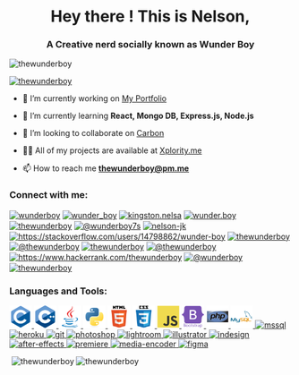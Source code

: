 <h1 align="center">Hey there ! This is Nelson,</h1>
<h3 align="center">A Creative nerd socially known as Wunder Boy </h3>

<p align="left"> <img src="https://komarev.com/ghpvc/?username=thewunderboy&label=Profile%20views&color=0e75b6&style=flat" alt="thewunderboy" /> </p>

<p align="left"> <a href="https://twitter.com/thewunderboy" target="blank"><img src="https://img.shields.io/twitter/follow/thewunderboy?logo=twitter&style=for-the-badge" alt="thewunderboy" /></a> </p>

- 🔭 I’m currently working on [My Portfolio](https://github.com/thewunderboy/Wunder-Boy)

- 🌱 I’m currently learning **React, Mongo DB, Express.js, Node.js**

- 👯 I’m looking to collaborate on [Carbon](https://github.com/carbon-language/carbon-lang)

- 👨‍💻 All of my projects are available at [Xplority.me](https://xplority.me)

- 📫 How to reach me **thewunderboy@pm.me**

<h3 align="left">Connect with me:</h3>
<p align="left">
<a href="https://www.behance.net/wunderboy" target="blank"><img align="center" src="https://raw.githubusercontent.com/rahuldkjain/github-profile-readme-generator/master/src/images/icons/Social/behance.svg" alt="wunderboy" height="30" width="40" /></a>
<a href="https://dribbble.com/wunder_boy" target="blank"><img align="center" src="https://raw.githubusercontent.com/rahuldkjain/github-profile-readme-generator/master/src/images/icons/Social/dribbble.svg" alt="wunder_boy" height="30" width="40" /></a>
<a href="https://fb.com/kingston.nelsa" target="blank"><img align="center" src="https://raw.githubusercontent.com/rahuldkjain/github-profile-readme-generator/master/src/images/icons/Social/facebook.svg" alt="kingston.nelsa" height="30" width="40" /></a>
<a href="https://instagram.com/wunder.boy" target="blank"><img align="center" src="https://raw.githubusercontent.com/rahuldkjain/github-profile-readme-generator/master/src/images/icons/Social/instagram.svg" alt="wunder.boy" height="30" width="40" /></a>
<a href="https://twitter.com/thewunderboy" target="blank"><img align="center" src="https://raw.githubusercontent.com/rahuldkjain/github-profile-readme-generator/master/src/images/icons/Social/twitter.svg" alt="thewunderboy" height="30" width="40" /></a>
<a href="https://medium.com/@wunderboy7s" target="blank"><img align="center" src="https://raw.githubusercontent.com/rahuldkjain/github-profile-readme-generator/master/src/images/icons/Social/medium.svg" alt="@wunderboy7s" height="30" width="40" /></a>
<a href="https://linkedin.com/in/nelson-jk" target="blank"><img align="center" src="https://raw.githubusercontent.com/rahuldkjain/github-profile-readme-generator/master/src/images/icons/Social/linked-in-alt.svg" alt="nelson-jk" height="30" width="40" /></a>
<a href="https://stackoverflow.com/users/https://stackoverflow.com/users/14798862/wunder-boy" target="blank"><img align="center" src="https://raw.githubusercontent.com/rahuldkjain/github-profile-readme-generator/master/src/images/icons/Social/stack-overflow.svg" alt="https://stackoverflow.com/users/14798862/wunder-boy" height="30" width="40" /></a>
<a href="https://dev.to/thewunderboy" target="blank"><img align="center" src="https://raw.githubusercontent.com/rahuldkjain/github-profile-readme-generator/master/src/images/icons/Social/devto.svg" alt="thewunderboy" height="30" width="40" /></a>
<a href="https://codepen.io/@thewunderboy" target="blank"><img align="center" src="https://raw.githubusercontent.com/rahuldkjain/github-profile-readme-generator/master/src/images/icons/Social/codepen.svg" alt="@thewunderboy" height="30" width="40" /></a>
<a href="https://codesandbox.com/thewunderboy" target="blank"><img align="center" src="https://raw.githubusercontent.com/rahuldkjain/github-profile-readme-generator/master/src/images/icons/Social/codesandbox.svg" alt="thewunderboy" height="30" width="40" /></a>
<a href="https://hashnode.com/@thewunderboy" target="blank"><img align="center" src="https://raw.githubusercontent.com/rahuldkjain/github-profile-readme-generator/master/src/images/icons/Social/hashnode.svg" alt="@thewunderboy" height="30" width="40" /></a>
<a href="https://www.hackerrank.com/https://www.hackerrank.com/thewunderboy" target="blank"><img align="center" src="https://raw.githubusercontent.com/rahuldkjain/github-profile-readme-generator/master/src/images/icons/Social/hackerrank.svg" alt="https://www.hackerrank.com/thewunderboy" height="30" width="40" /></a>
<a href="https://www.hackerearth.com/@wunderboy" target="blank"><img align="center" src="https://raw.githubusercontent.com/rahuldkjain/github-profile-readme-generator/master/src/images/icons/Social/hackerearth.svg" alt="@wunderboy" height="30" width="40" /></a>
<a href="https://www.leetcode.com/thewunderboy" target="blank"><img align="center" src="https://raw.githubusercontent.com/rahuldkjain/github-profile-readme-generator/master/src/images/icons/Social/leet-code.svg" alt="thewunderboy" height="30" width="40" /></a>
</p>

<h3 align="left">Languages and Tools:</h3>
<p align="left">

<a href="https://www.cprogramming.com/" target="_blank" rel="noreferrer"> <img src="https://raw.githubusercontent.com/devicons/devicon/master/icons/c/c-original.svg" alt="c" width="40" height="40"/> </a>
<a href="https://www.w3schools.com/cpp/" target="_blank" rel="noreferrer"> <img src="https://raw.githubusercontent.com/devicons/devicon/master/icons/cplusplus/cplusplus-original.svg" alt="cplusplus" width="40" height="40"/> </a>
<a href="https://www.java.com" target="_blank" rel="noreferrer"> <img src="https://raw.githubusercontent.com/devicons/devicon/master/icons/java/java-original.svg" alt="java" width="40" height="40"/> </a>
<a href="https://www.python.org" target="_blank" rel="noreferrer"> <img src="https://raw.githubusercontent.com/devicons/devicon/master/icons/python/python-original.svg" alt="python" width="40" height="40"/> </a>
<a href="https://www.w3.org/html/" target="_blank" rel="noreferrer"> <img src="https://raw.githubusercontent.com/devicons/devicon/master/icons/html5/html5-original-wordmark.svg" alt="html5" width="40" height="40"/> </a>
<a href="https://www.w3schools.com/css/" target="_blank" rel="noreferrer"> <img src="https://raw.githubusercontent.com/devicons/devicon/master/icons/css3/css3-original-wordmark.svg" alt="css3" width="40" height="40"/> </a>
<a href="https://developer.mozilla.org/en-US/docs/Web/JavaScript" target="_blank" rel="noreferrer"> <img src="https://raw.githubusercontent.com/devicons/devicon/master/icons/javascript/javascript-original.svg" alt="javascript" width="40" height="40"/> </a>
<a href="https://getbootstrap.com" target="_blank" rel="noreferrer"> <img src="https://raw.githubusercontent.com/devicons/devicon/master/icons/bootstrap/bootstrap-plain-wordmark.svg" alt="bootstrap" width="40" height="40"/> </a>
<a href="https://www.php.net" target="_blank" rel="noreferrer"> <img src="https://raw.githubusercontent.com/devicons/devicon/master/icons/php/php-original.svg" alt="php" width="40" height="40"/> </a>
<a href="https://www.mysql.com/" target="_blank" rel="noreferrer"> <img src="https://raw.githubusercontent.com/devicons/devicon/master/icons/mysql/mysql-original-wordmark.svg" alt="mysql" width="40" height="40"/> </a>
<a href="https://www.microsoft.com/en-us/sql-server" target="_blank" rel="noreferrer"> <img src="https://www.svgrepo.com/show/303229/microsoft-sql-server-logo.svg" alt="mssql" width="40" height="40"/> </a>
<a href="https://heroku.com" target="_blank" rel="noreferrer"> <img src="https://www.vectorlogo.zone/logos/heroku/heroku-icon.svg" alt="heroku" width="40" height="40"/> </a>
<a href="https://git-scm.com/" target="_blank" rel="noreferrer"> <img src="https://www.vectorlogo.zone/logos/git-scm/git-scm-icon.svg" alt="git" width="40" height="40"/> </a>
<a href="https://www.adobe.com/in/products/photoshop.html" target="_blank" rel="noreferrer"> <img src="https://www.adobe.com/content/dam/shared/images/product-icons/svg/photoshop.svg" alt="photoshop" width="40" height="40"/> </a>
<a href="https://www.adobe.com/in/products/photoshop-lightroom.html" target="_blank" rel="noreferrer"> <img src="https://www.adobe.com/content/dam/shared/images/product-icons/svg/lightroom.svg" alt="lightroom" width="40" height="40"/> </a>
<a href="https://www.adobe.com/in/products/illustrator.html" target="_blank" rel="noreferrer"> <img src="https://www.adobe.com/content/dam/shared/images/product-icons/svg/illustrator.svg" alt="illustrator" width="40" height="40"/> </a>
<a href="https://www.adobe.com/in/products/indesign.html" target="_blank" rel="noreferrer"> <img src="https://www.adobe.com/content/dam/shared/images/product-icons/svg/indesign.svg" alt="indesign" width="40" height="40"/> </a>
<a href="https://www.adobe.com/in/products/aftereffects.html" target="_blank" rel="noreferrer"> <img src="https://www.adobe.com/content/dam/shared/images/product-icons/svg/after-effects.svg" alt="after-effects" width="40" height="40"/> </a>
<a href="https://www.adobe.com/in/products/premiere.html" target="_blank" rel="noreferrer"> <img src="https://www.adobe.com/content/dam/shared/images/product-icons/svg/premiere.svg" alt="premiere" width="40" height="40"/> </a>
<a href="https://www.adobe.com/in/products/media-encoder.html" target="_blank" rel="noreferrer"> <img src="https://www.adobe.com/content/dam/shared/images/product-icons/svg/media-encoder.svg" alt="media-encoder" width="40" height="40"/> </a>
<a href="https://www.figma.com/" target="_blank" rel="noreferrer"> <img src="https://www.vectorlogo.zone/logos/figma/figma-icon.svg" alt="figma" width="40" height="40"/> </a>
</p>

<p>&nbsp;<img src="https://github-readme-stats.vercel.app/api?username=thewunderboy&show_icons=true&locale=en" alt="thewunderboy" width="450" height="280"/> <img src="https://github-readme-streak-stats.herokuapp.com/?user=thewunderboy&" alt="thewunderboy" width="450" height="280" /></p>
